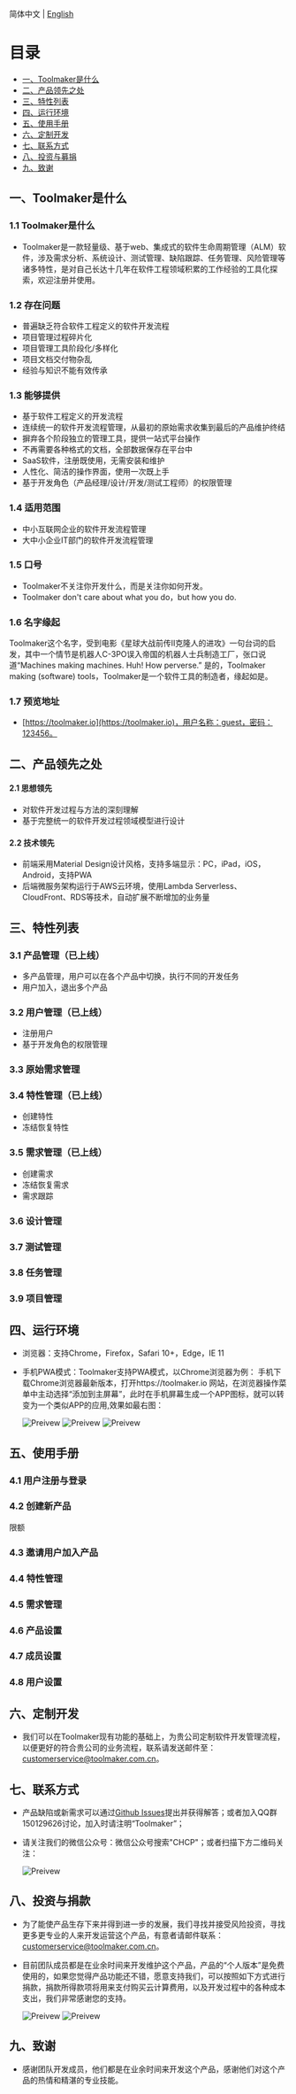 简体中文 | [English](./README.english.md)

# 目录
 * [一、Toolmaker是什么](#1)
 * [二、产品领先之处](#2)
 * [三、特性列表](#3)
 * [四、运行环境](#4)
 * [五、使用手册](#5)
 * [六、定制开发](#6)
 * [七、联系方式](#7)
 * [八、投资与募捐](#8)
 * [九、致谢](#9)

 ## <h2 id="1">一、Toolmaker是什么</h2>
 ### 1.1 Toolmaker是什么
  * Toolmaker是一款轻量级、基于web、集成式的软件生命周期管理（ALM）软件，涉及需求分析、系统设计、测试管理、缺陷跟踪、任务管理、风险管理等诸多特性，是对自己长达十几年在软件工程领域积累的工作经验的工具化探索，欢迎注册并使用。

 ### 1.2 存在问题
  * 普遍缺乏符合软件工程定义的软件开发流程
  * 项目管理过程碎片化
  * 项目管理工具阶段化/多样化
  * 项目文档交付物杂乱
  * 经验与知识不能有效传承 

 ### 1.3 能够提供
  * 基于软件工程定义的开发流程
  * 连续统一的软件开发流程管理，从最初的原始需求收集到最后的产品维护终结
  * 摒弃各个阶段独立的管理工具，提供一站式平台操作
  * 不再需要各种格式的文档，全部数据保存在平台中
  * SaaS软件，注册既使用，无需安装和维护
  * 人性化、简洁的操作界面，使用一次既上手
  * 基于开发角色（产品经理/设计/开发/测试工程师）的权限管理

 ### 1.4 适用范围
  * 中小互联网企业的软件开发流程管理
  * 大中小企业IT部门的软件开发流程管理

 ### 1.5 口号
  * Toolmaker不关注你开发什么，而是关注你如何开发。
  * Toolmaker don't care about what you do，but how you do.

 ### 1.6 名字缘起
Toolmaker这个名字，受到电影《星球大战前传II克隆人的进攻》一句台词的启发，其中一个情节是机器人C-3PO误入帝国的机器人士兵制造工厂，张口说道“Machines making machines. Huh! How perverse.” 是的，Toolmaker making (software) tools，Toolmaker是一个软件工具的制造者，缘起如是。

 ### 1.7 预览地址
  * [https://toolmaker.io](https://toolmaker.io)，用户名称：guest，密码：123456。


 ## <h2 id="2">二、产品领先之处</h2>
 #### 2.1 思想领先
  * 对软件开发过程与方法的深刻理解
  * 基于完整统一的软件开发过程领域模型进行设计

 #### 2.2 技术领先
  * 前端采用Material Design设计风格，支持多端显示：PC，iPad，iOS，Android，支持PWA
  * 后端微服务架构运行于AWS云环境，使用Lambda Serverless、CloudFront、RDS等技术，自动扩展不断增加的业务量

 ## <h2 id="3">三、特性列表</h2>
  ### 3.1 产品管理（已上线）
  * 多产品管理，用户可以在各个产品中切换，执行不同的开发任务
  * 用户加入，退出多个产品

  ### 3.2 用户管理（已上线）
  * 注册用户
  * 基于开发角色的权限管理

  ### 3.3 原始需求管理
  ### 3.4 特性管理（已上线）
  * 创建特性
  * 冻结恢复特性
  ### 3.5 需求管理（已上线）
  * 创建需求
  * 冻结恢复需求
  * 需求跟踪
  ### 3.6 设计管理
  ### 3.7 测试管理
  ### 3.8 任务管理
  ### 3.9 项目管理

 ## <h2 id="4">四、运行环境</h2>
  * 浏览器：支持Chrome，Firefox，Safari 10+，Edge，IE 11
  * 手机PWA模式：Toolmaker支持PWA模式，以Chrome浏览器为例：
      手机下载Chrome浏览器最新版本，打开https://toolmaker.io 网站，在浏览器操作菜单中主动选择“添加到主屏幕”，此时在手机屏幕生成一个APP图标，就可以转变为一个类似APP的应用,效果如最右图：
      
      ![Preivew](images/add_to_main_screen.png)    ![Preivew](images/pwa_icon.png) 
      ![Preivew](images/pwa_login.png)
 ## <h2 id="5">五、使用手册</h2>
  ### 4.1 用户注册与登录
  ### 4.2 创建新产品
  限额
  ### 4.3 邀请用户加入产品
  ### 4.4 特性管理
  ### 4.5 需求管理
  ### 4.6 产品设置
  ### 4.7 成员设置
  ### 4.8 用户设置

 ## <h2 id="6">六、定制开发</h2>
  * 我们可以在Toolmaker现有功能的基础上，为贵公司定制软件开发管理流程，以便更好的符合贵公司的业务流程，联系请发送邮件至：customerservice@toolmaker.com.cn。
  

 ## <h2 id="7">七、联系方式</h2>
  * 产品缺陷或新需求可以通过[Github Issues](https://github.com/CHCP/toolmaker-docs/issues)提出并获得解答；或者加入QQ群150129626讨论，加入时请注明“Toolmaker”；
  * 请关注我们的微信公众号：微信公众号搜索"CHCP"；或者扫描下方二维码关注：

    ![Preivew](https://mp.weixin.qq.com/mp/qrcode?scene=10000004&size=144&__biz=Mzg4NDA2NTQxOA==&mid=100000004&idx=1&sn=6df5d3671cb2b4034ee0dda49962519f&send_time=1545721051)

 
 ## <h2 id="8">八、投资与捐款</h2>
  * 为了能使产品生存下来并得到进一步的发展，我们寻找并接受风险投资，寻找更多更专业的人来开发运营这个产品，有意者请邮件联系：customerservice@toolmaker.com.cn。
  * 目前团队成员都是在业余时间来开发维护这个产品，产品的“个人版本”是免费使用的，如果您觉得产品功能还不错，愿意支持我们，可以按照如下方式进行捐款，捐款所得款项将用来支付购买云计算费用，以及开发过程中的各种成本支出，我们非常感谢您的支持。
  
    ![Preivew](images/wechatpay-unlimited.png)      ![Preivew](images/alipay-unlimited.png)
    
 ## <h2 id="9">九、致谢</h2>
  * 感谢团队开发成员，他们都是在业余时间来开发这个产品，感谢他们对这个产品的热情和精湛的专业技能。
